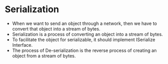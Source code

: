# Serialization
- When we want to send an object through a network, then we have to convert that object into a stream of bytes. 
- Serialization is a process of converting an object into a stream of bytes. 
- To facilitate the object for serializable, it should implement ISerialize Interface. 
- The process of De-serialization is the reverse process of creating an object from a stream of bytes.